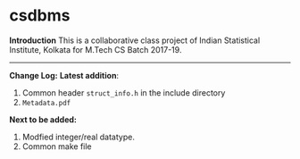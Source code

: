 # csdbms

**Introduction**
This is a collaborative class project of Indian Statistical Institute, Kolkata for M.Tech CS Batch 2017-19.

****
**Change Log:**
**Latest addition**:
1. Common header `struct_info.h` in the include directory
2. `Metadata.pdf`

**Next to be added:**
1. Modfied integer/real datatype.
2. Common make file